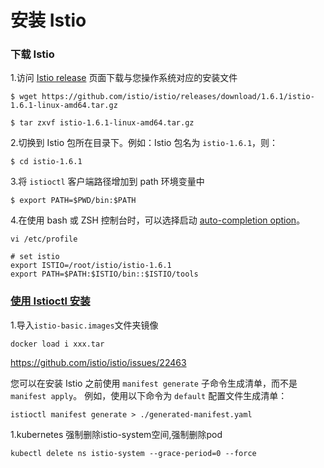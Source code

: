 # 安装 Istio

### 下载 Istio

1.访问 [Istio release](https://github.com/istio/istio/releases/tag/1.6.1) 页面下载与您操作系统对应的安装文件

```shell
$ wget https://github.com/istio/istio/releases/download/1.6.1/istio-1.6.1-linux-amd64.tar.gz
```

```shell
$ tar zxvf istio-1.6.1-linux-amd64.tar.gz 
```

2.切换到 Istio 包所在目录下。例如：Istio 包名为 `istio-1.6.1`，则：

```shell
$ cd istio-1.6.1
```

3.将 `istioctl` 客户端路径增加到 path 环境变量中

```shell
$ export PATH=$PWD/bin:$PATH
```

4.在使用 bash 或 ZSH 控制台时，可以选择启动 [auto-completion option](https://istio.io/zh/docs/ops/diagnostic-tools/istioctl#enabling-auto-completion)。

```shell
vi /etc/profile
```

```shell
# set istio
export ISTIO=/root/istio/istio-1.6.1
export PATH=$PATH:$ISTIO/bin::$ISTIO/tools
```



### [使用 Istioctl 安装](https://istio.io/zh/docs/setup/install/istioctl/)

1.导入`istio-basic.images`文件夹镜像

```shell
docker load i xxx.tar
```

https://github.com/istio/istio/issues/22463







您可以在安装 Istio 之前使用 `manifest generate` 子命令生成清单，而不是 `manifest apply`。 例如，使用以下命令为 `default` 配置文件生成清单：

```shell
istioctl manifest generate > ./generated-manifest.yaml
```





1.kubernetes 强制删除istio-system空间,强制删除pod

```shell
kubectl delete ns istio-system --grace-period=0 --force
```







